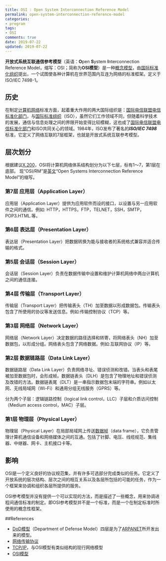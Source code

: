 ```yaml
---
title: OSI : Open System Interconnection Reference Model
permalink: open-system-interconnection-reference-model
categories:
- program
tags: 
- OSI
comments: true
date: 2019-07-22
updated: 2019-07-22
---
```


**开放式系统互联通信参考模型**（英语：**O**pen **S**ystem **I**nterconnection Reference Model，缩写：OSI；简称为**OSI模型**）是一种[概念模型](https://zh.wikipedia.org/wiki/概念模型)，由[国际标准化组织](https://zh.wikipedia.org/wiki/国际标准化组织)提出，一个试图使各种计算机在世界范围内互连为网络的标准框架。定义于ISO/IEC 7498-1。

## 历史

在制定[计算机网络](https://zh.wikipedia.org/wiki/计算机网络)标准方面，起着重大作用的两大国际组织是：[国际电信联盟电信标准化部门](https://zh.wikipedia.org/wiki/國際電信聯盟電信標準化部門)，与[国际标准组织](https://zh.wikipedia.org/wiki/国际标准组织)（ISO），虽然它们工作领域不同，但随着科学技术的发展，通信与信息处理之间的界限开始变得比较模糊，这也成了[国际电信联盟电信标准化部门](https://zh.wikipedia.org/wiki/國際電信聯盟電信標準化部門)和ISO共同关心的领域。1984年，ISO发布了著名的***ISO/IEC 7498***标准，它定义了网络互联的7层框架，也就是开放式系统互联参考模型。



## 层次划分

根据建议[X.200](https://www.itu.int/rec/T-REC-X.200-199407-I)，OSI将计算机网络体系结构划分为以下七层，标有1～7，第1层在底部。 现“OSI/RM”是[英文](https://zh.wikipedia.org/wiki/英文)“Open Systems Interconnection Reference Model”的缩写。

### 第7层 应用层（Application Layer）

应用层（Application Layer）提供为应用软件而设的接口，以设置与另一应用软件之间的通信。例如: HTTP，HTTPS，FTP，TELNET，SSH，SMTP，POP3.HTML.等。

### 第6层 表达层（Presentation Layer）

表达层（Presentation Layer）把数据转换为能与接收者的系统格式兼容并适合传输的格式。

### 第5层 会话层（Session Layer）

会话层（Session Layer）负责在数据传输中设置和维护计算机网络中两台计算机之间的通信连接。

### 第4层 传输层（Transport Layer）

传输层（Transport Layer）把传输表头（TH）加至数据以形成数据包。传输表头包含了所使用的协议等发送信息。例如:传输控制协议（TCP）等。

### 第3层 网络层（Network Layer）

网络层（Network Layer）决定数据的路径选择和转寄，将网络表头（NH）加至数据包，以形成分组。网络表头包含了网络数据。例如:互联网协议（IP）等。

### 第2层 数据链路层（Data Link Layer）

数据链路层（Data Link Layer）负责网络寻址、错误侦测和改错。当表头和表尾被加至数据包时，会形成帧。数据链表头（DLH）是包含了物理地址和错误侦测及改错的方法。数据链表尾（DLT）是一串指示数据包末端的字符串。例如以太网、无线局域网（Wi-Fi）和通用分组无线服务（GPRS）等。

分为两个子层：逻辑链路控制（logical link control，LLC）子层和介质访问控制（Medium access control，MAC）子层。

### 第1层 物理层（Physical Layer）

物理层（Physical Layer）在局部局域网上传送[数据帧](https://zh.wikipedia.org/wiki/数据帧)（data frame），它负责管理计算机通信设备和网络媒体之间的互通。包括了针脚、电压、线缆规范、集线器、中继器、网卡、主机接口卡等。

## 影响

OSI是一个定义良好的协议规范集，并有许多可选部分完成类似的任务。它定义了开放系统的层次结构、层次之间的相互关系以及各层所包括的可能的任务，作为一个框架来协调和组织各层所提供的服务。

OSI参考模型并没有提供一个可以实现的方法，而是描述了一些概念，用来协调进程间通信标准的制定。即OSI参考模型并不是一个标准，而是一个在制定标准时所使用的概念性框架。



##References

- [DoD模型](https://zh.wikipedia.org/w/index.php?title=DoD模型&action=edit&redlink=1)（Department of Defense Model）四层是为了[ARPANET](https://zh.wikipedia.org/wiki/ARPANET)所开发出来的模型。
- [网络传输协议](https://zh.wikipedia.org/wiki/網路傳輸協議)
- [TCP/IP](https://zh.wikipedia.org/wiki/TCP/IP)，与OSI模型有类似结构的现行网络模型
- [OSI模型](https://zh.wikipedia.org/wiki/OSI模型)